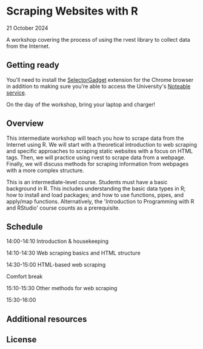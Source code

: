 # Scraping Websites with R
21 October 2024

A workshop covering the process of using the rvest library to collect data from the Internet.

## Getting ready
You'll need to install the [SelectorGadget](https://chromewebstore.google.com/detail/selectorgadget/mhjhnkcfbdhnjickkkdbjoemdmbfginb?hl=en) extension for the Chrome browser in addition to making sure you're able to access the University's [Noteable service](https://noteable.edina.ac.uk/launch). 

On the day of the workshop, bring your laptop and charger!

## Overview
This intermediate workshop will teach you how to scrape data from the Internet using R. We will start with a theoretical introduction to web scraping and specific approaches to scraping static websites with a focus on HTML tags. Then, we will practice using rvest to scrape data from a webpage. Finally, we will discuss methods for scraping information from webpages with a more complex structure.  

This is an intermediate-level course. Students must have a basic background in R. This includes understanding the basic data types in R; how to install and load packages; and how to use functions, pipes, and apply/map functions. Alternatively, the 'Introduction to Programming with R and RStudio' course counts as a prerequisite. 

## Schedule
14:00-14:10 Introduction & housekeeping 

14:10-14:30 Web scraping basics and HTML structure 

14:30-15:00 HTML-based web scraping 

Comfort break 

15:10-15:30 Other methods for web scraping

15:30-16:00 

## Additional resources

## License 
